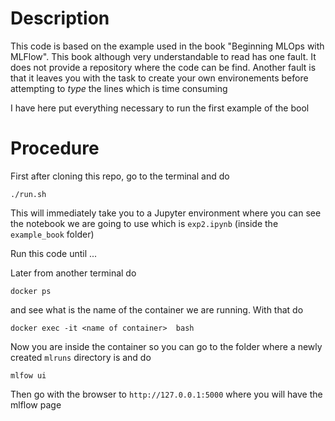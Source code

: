 # Description

This code is based on the example used in the book "Beginning MLOps with MLFlow".
This book although very understandable to read has one fault. It does not provide a repository
where the code can be find. Another fault is that it leaves you with the task to 
create your own environements before attempting to *type* the lines which is time consuming

I have here put everything necessary to run the first example of the bool

# Procedure

First after cloning this repo, go to the terminal and do

```
./run.sh
```

This will immediately take you to a Jupyter environment where you can see the notebook we are going to use
which is `exp2.ipynb` (inside the `example_book` folder)

Run this code until ...

Later from another terminal do

```
docker ps
```
and see what is the name of the container we are running.
With that do
```
docker exec -it <name of container>  bash
```

Now you are inside the container so you can go to the folder where a newly created `mlruns` directory is and do

```
mlfow ui
```
Then go with the browser to `http://127.0.0.1:5000` where you will have the mlflow page